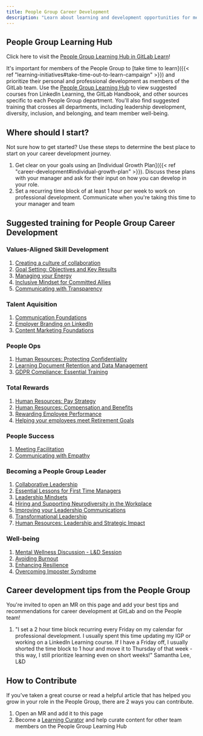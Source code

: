```yaml
---
title: People Group Career Development
description: "Learn about learning and development opportunities for members of the People Group to develop skills advance their careers."
---
```


## People Group Learning Hub

Click here to visit the [People Group Learning Hub in GitLab Learn](https://gitlab.edcast.com/channel/people-group-learning-hub)!

It's important for members of the People Group to [take time to learn]({{< ref "learning-initiatives#take-time-out-to-learn-campaign" >}}) and prioritize their personal and professional development as members of the GitLab team. Use the [People Group Learning Hub](https://gitlab.edcast.com/channel/people-group-learning-hub) to view suggested courses fron LinkedIn Learning, the GitLab Handbook, and other sources specific to each People Group department. You'll also find suggested training that crosses all departments, including leadership development, diversity, inclusion, and belonging, and team member well-being.

## Where should I start?

Not sure how to get started? Use these steps to determine the best place to start on your career development journey.

1. Get clear on your goals using an [Individual Growth Plan]({{< ref "career-development#individual-growth-plan" >}}). Discuss these plans with your manager and ask for their input on how you can develop in your role.
1. Set a recurring time block of at least 1 hour per week to work on professional development. Communicate when you're taking this time to your manager and team

## Suggested training for People Group Career Development

### Values-Aligned Skill Development

1. [Creating a culture of collaboration](https://gitlab.edcast.com/insights/creating-a-culture-of-collaboration)
1. [Goal Setting: Objectives and Key Results](https://gitlab.edcast.com/insights/goal)
1. [Managing your Energy](https://gitlab.edcast.com/insights/managing-your-energy)
1. [Inclusive Mindset for Committed Allies](https://gitlab.edcast.com/insights/inclusive-mindset)
1. [Communicating with Transparency](https://gitlab.edcast.com/insights/communicating-with-transparency)

### Talent Aquisition

1. [Communication Foundations](https://gitlab.edcast.com/insights/communication)
1. [Employer Branding on LinkedIn](https://gitlab.edcast.com/insights/employer)
1. [Content Marketing Foundations](https://gitlab.edcast.com/insights/content-marketing-foundations)

### People Ops

1. [Human Resources: Protecting Confidentiality](https://gitlab.edcast.com/insights/human)
1. [Learning Document Retention and Data Management](https://gitlab.edcast.com/insights/learning-document)
1. [GDPR Compliance: Essential Training](https://gitlab.edcast.com/insights/gdpr-compliance)

### Total Rewards

1. [Human Resources: Pay Strategy](https://gitlab.edcast.com/insights/human-resources-pay)
1. [Human Resources: Compensation and Benefits](https://gitlab.edcast.com/insights/human-resources-compensation)
1. [Rewarding Employee Performance](https://gitlab.edcast.com/insights/rewarding)
1. [Helping your employees meet Retirement Goals](https://gitlab.edcast.com/insights/helping)

### People Success

1. [Meeting Facilitation](https://gitlab.edcast.com/insights/meeting)
1. [Communicating with Empathy](https://gitlab.edcast.com/insights/communicating-with-empathy)

### Becoming a People Group Leader

1. [Collaborative Leadership](https://gitlab.edcast.com/insights/collaborative)
1. [Essential Lessons for First Time Managers](https://gitlab.edcast.com/insights/essential-lessons)
1. [Leadership Mindsets](https://gitlab.edcast.com/insights/leadership-mindsets)
1. [Hiring and Supporting Neurodiversity in the Workplace](https://gitlab.edcast.com/insights/hiring-and)
1. [Improving your Leadership Communications](https://gitlab.edcast.com/insights/improving-your)
1. [Transformational Leadership](https://gitlab.edcast.com/insights/transformational)
1. [Human Resources: Leadership and Strategic Impact](https://gitlab.edcast.com/insights/human-resources-leadership)

### Well-being

1. [Mental Wellness Discussion - L&D Session](https://gitlab.edcast.com/insights/mental-wellness)
1. [Avoiding Burnout](https://gitlab.edcast.com/insights/avoiding)
1. [Enhancing Resilience](https://gitlab.edcast.com/insights/enhancing)
1. [Overcoming Imposter Syndrome](https://gitlab.edcast.com/insights/overcoming-imposter)

## Career development tips from the People Group

You're invited to open an MR on this page and add your best tips and recommendations for career development at GitLab and on the People team!

1. "I set a 2 hour time block recurring every Friday on my calendar for professional development. I usually spent this time updating my IGP or working on a LinkedIn Learning course. If I have a Friday off, I usually shorted the time block to 1 hour and move it to Thursday of that week - this way, I still prioritize learning even on short weeks!" Samantha Lee, L&D

## How to Contribute

If you've taken a great course or read a helpful article that has helped you grow in your role in the People Group, there are 2 ways you can contribute.

1. Open an MR and add it to this page
1. Become a [Learning Curator](https://gitlab.edcast.com/pathways/ECL-5bcdc812-5b76-4921-b483-5846ba5acd79) and help curate content for other team members on the People Group Learning Hub
